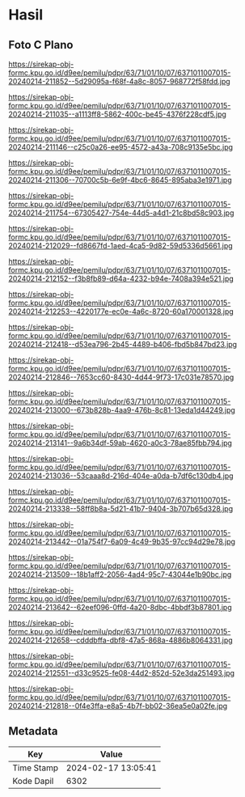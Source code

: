 # Hasil

## Foto C Plano

https://sirekap-obj-formc.kpu.go.id/d9ee/pemilu/pdpr/63/71/01/10/07/6371011007015-20240214-211852--5d29095a-f68f-4a8c-8057-968772f58fdd.jpg

https://sirekap-obj-formc.kpu.go.id/d9ee/pemilu/pdpr/63/71/01/10/07/6371011007015-20240214-211035--a1113ff8-5862-400c-be45-4376f228cdf5.jpg

https://sirekap-obj-formc.kpu.go.id/d9ee/pemilu/pdpr/63/71/01/10/07/6371011007015-20240214-211146--c25c0a26-ee95-4572-a43a-708c9135e5bc.jpg

https://sirekap-obj-formc.kpu.go.id/d9ee/pemilu/pdpr/63/71/01/10/07/6371011007015-20240214-211306--70700c5b-6e9f-4bc6-8645-895aba3e1971.jpg

https://sirekap-obj-formc.kpu.go.id/d9ee/pemilu/pdpr/63/71/01/10/07/6371011007015-20240214-211754--67305427-754e-44d5-a4d1-21c8bd58c903.jpg

https://sirekap-obj-formc.kpu.go.id/d9ee/pemilu/pdpr/63/71/01/10/07/6371011007015-20240214-212029--fd8667fd-1aed-4ca5-9d82-59d5336d5661.jpg

https://sirekap-obj-formc.kpu.go.id/d9ee/pemilu/pdpr/63/71/01/10/07/6371011007015-20240214-212152--f3b8fb89-d64a-4232-b94e-7408a394e521.jpg

https://sirekap-obj-formc.kpu.go.id/d9ee/pemilu/pdpr/63/71/01/10/07/6371011007015-20240214-212253--4220177e-ec0e-4a6c-8720-60a170001328.jpg

https://sirekap-obj-formc.kpu.go.id/d9ee/pemilu/pdpr/63/71/01/10/07/6371011007015-20240214-212418--d53ea796-2b45-4489-b406-fbd5b847bd23.jpg

https://sirekap-obj-formc.kpu.go.id/d9ee/pemilu/pdpr/63/71/01/10/07/6371011007015-20240214-212846--7653cc60-8430-4d44-9f73-17c031e78570.jpg

https://sirekap-obj-formc.kpu.go.id/d9ee/pemilu/pdpr/63/71/01/10/07/6371011007015-20240214-213000--673b828b-4aa9-476b-8c81-13eda1d44249.jpg

https://sirekap-obj-formc.kpu.go.id/d9ee/pemilu/pdpr/63/71/01/10/07/6371011007015-20240214-213141--9a6b34df-59ab-4620-a0c3-78ae85fbb794.jpg

https://sirekap-obj-formc.kpu.go.id/d9ee/pemilu/pdpr/63/71/01/10/07/6371011007015-20240214-213036--53caaa8d-216d-404e-a0da-b7df6c130db4.jpg

https://sirekap-obj-formc.kpu.go.id/d9ee/pemilu/pdpr/63/71/01/10/07/6371011007015-20240214-213338--58ff8b8a-5d21-41b7-9404-3b707b65d328.jpg

https://sirekap-obj-formc.kpu.go.id/d9ee/pemilu/pdpr/63/71/01/10/07/6371011007015-20240214-213442--01a754f7-6a09-4c49-9b35-97cc94d29e78.jpg

https://sirekap-obj-formc.kpu.go.id/d9ee/pemilu/pdpr/63/71/01/10/07/6371011007015-20240214-213509--18b1aff2-2056-4ad4-95c7-43044e1b90bc.jpg

https://sirekap-obj-formc.kpu.go.id/d9ee/pemilu/pdpr/63/71/01/10/07/6371011007015-20240214-213642--62eef096-0ffd-4a20-8dbc-4bbdf3b87801.jpg

https://sirekap-obj-formc.kpu.go.id/d9ee/pemilu/pdpr/63/71/01/10/07/6371011007015-20240214-212658--cdddbffa-dbf8-47a5-868a-4886b8064331.jpg

https://sirekap-obj-formc.kpu.go.id/d9ee/pemilu/pdpr/63/71/01/10/07/6371011007015-20240214-212551--d33c9525-fe08-44d2-852d-52e3da251493.jpg

https://sirekap-obj-formc.kpu.go.id/d9ee/pemilu/pdpr/63/71/01/10/07/6371011007015-20240214-212818--0f4e3ffa-e8a5-4b7f-bb02-36ea5e0a02fe.jpg


## Metadata

| Key        | Value               |
| ---------- | ------------------- |
| Time Stamp | 2024-02-17 13:05:41 |
| Kode Dapil | 6302                |



